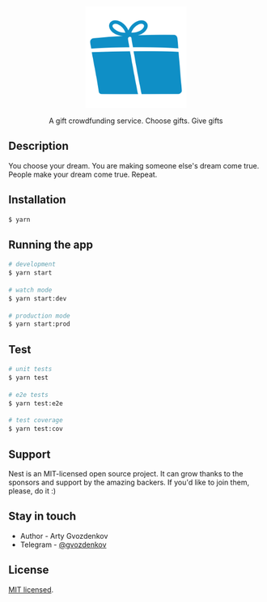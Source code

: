 <p align="center">
  <a href="#" target="blank"><img src="README_static/logo.svg" width="200" alt="Gift crowdfunding logo" /></a>
</p>

<p align="center">A gift crowdfunding service. Choose gifts. Give gifts</p>

## Description

You choose your dream. You are making someone else's dream come true. People make your dream come
true. Repeat.

## Installation

```bash
$ yarn
```

## Running the app

```bash
# development
$ yarn start

# watch mode
$ yarn start:dev

# production mode
$ yarn start:prod
```

## Test

```bash
# unit tests
$ yarn test

# e2e tests
$ yarn test:e2e

# test coverage
$ yarn test:cov
```

## Support

Nest is an MIT-licensed open source project. It can grow thanks to the sponsors and support by the
amazing backers. If you'd like to join them, please, do it :)

## Stay in touch

- Author - Arty Gvozdenkov
- Telegram - [@gvozdenkov](https://t.me/gvozdenkov)

## License

[MIT licensed](LICENSE).
